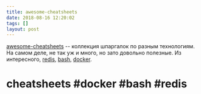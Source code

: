 ```yaml
---
title: awesome-cheatsheets
date: 2018-08-16 12:20:02
tags: []
layout: post
---
```


[awesome-cheatsheets](https://github.com/LeCoupa/awesome-cheatsheets) -- коллекция шпаргалок по разным технологиям. На самом деле, не так уж и много, но зато довольно полезные. Из интересного, [redis](https://github.com/LeCoupa/awesome-cheatsheets/blob/master/databases/redis.sh), [bash](https://github.com/LeCoupa/awesome-cheatsheets/blob/master/languages/bash.sh), [docker](https://github.com/LeCoupa/awesome-cheatsheets/blob/master/tools/docker.sh).

# cheatsheets #docker #bash #redis
